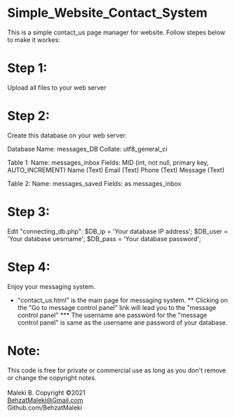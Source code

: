 # Simple_Website_Contact_System
This is a simple contact_us page manager for website. Follow stepes below to make it workes:

# Step 1:
Upload all files to your web server


# Step 2:
Create this database on your web server:

Database Name: messages_DB
Collate: utf8_general_ci

Table 1: 
  Name: messages_inbox
  Fields:
    MID (int, not null, primary key, AUTO_INCREMENT)
    Name (Text)
    Email (Text)
    Phone (Text)
    Message (Text)

Table 2: 
  Name: messages_saved
  Fields:	as messages_inbox

# Step 3:
Edit "connecting_db.php":
  $DB_ip = 'Your database IP address';
  $DB_user = 'Your database uesrname';
  $DB_pass = 'Your database password';

# Step 4:
Enjoy your messaging system.

* "contact_us.html" is the main page for messaging system.
** Clicking on the "Go to message control panel" link will lead you to the "message control panel"
*** The username ane password for the "message control panel"  is same as the username ane password of your database.

# Note:
This code is free for private or commercial use as long as you don't remove or change the copyright notes.<br><br>
Maleki B. Copyright ©2021<br>
BehzatMaleki@Gmail.com<br>
Github.com/BehzatMaleki
